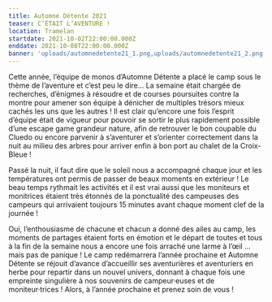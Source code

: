 ```yaml
---
title: Automne Détente 2021
teaser: C’ÉTAIT L’AVENTURE !
location: Tramelan
startdate: 2021-10-02T22:00:00.000Z
enddate: 2021-10-08T22:00:00.000Z
banner: 'uploads/automnedetente21_1.png,uploads/automnedetente21_2.png'
---
```


Cette année, l’équipe de monos d’Automne Détente a placé le camp sous le thème de l’aventure et c’est peu le dire… La semaine était chargée de recherches, d’énigmes à résoudre et de courses poursuites contre la montre pour amener son équipe à dénicher de multiples trésors mieux cachés les uns que les autres ! Il est clair qu’encore une fois l’esprit d’équipe était de vigueur pour pouvoir se sortir le plus rapidement possible d’une escape game grandeur nature, afin de retrouver le bon coupable du Cluedo ou encore parvenir à s’aventurer et s’orienter correctement dans la nuit au milieu des arbres pour arriver enfin à bon port au chalet de la Croix-Bleue !

Passé la nuit, il faut dire que le soleil nous a accompagné chaque jour et les températures ont permis de passer de beaux moments en extérieur ! Le beau temps rythmait les activités et il est vrai aussi que les moniteurs et monitrices étaient très étonnés de la ponctualité des campeuses des campeurs qui arrivaient toujours 15 minutes avant chaque moment clef de la journée !

Oui, l’enthousiasme de chacune et chacun a donné des ailes au camp, les moments de partages étaient forts en émotion et le départ de toutes et tous à la fin de la semaine nous a encore une fois arraché une larme à l’œil … mais pas de panique ! Le camp redémarrera l’année prochaine et Automne Détente se réjouit d’avance d’accueillir ses aventurières et aventuriers en herbe pour repartir dans un nouvel univers, donnant à chaque fois une empreinte singulière à nos souvenirs de campeur·euses et de moniteur·trices ! Alors, à l’année prochaine et prenez soin de vous !

